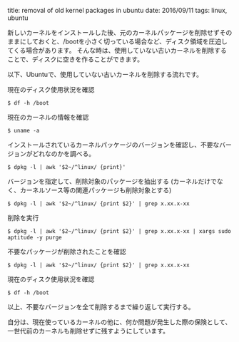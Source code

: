 title: removal of old kernel packages in ubuntu
date: 2016/09/11
tags: linux, ubuntu

新しいカーネルをインストールした後、元のカーネルパッケージを削除せずそのままにしておくと、/bootを小さく切っている場合など、ディスク領域を圧迫してくる場合があります。
そんな時は、使用していない古いカーネルを削除することで、ディスクに空きを作ることができます。

以下、Ubuntuで、使用していない古いカーネルを削除する流れです。

現在のディスク使用状況を確認

    $ df -h /boot

現在のカーネルの情報を確認

    $ uname -a

インストールされているカーネルパッケージのバージョンを確認し、不要なバージョンがどれなのかを調べる。

    $ dpkg -l | awk '$2~/^linux/ {print}'

バージョンを指定して、削除対象のパッケージを抽出する
(カーネルだけでなく、カーネルソース等の関連パッケージも削除対象とする)

    $ dpkg -l | awk '$2~/^linux/ {print $2}' | grep x.xx.x-xx

削除を実行

    $ dpkg -l | awk '$2~/^linux/ {print $2}' | grep x.xx.x-xx | xargs sudo aptitude -y purge

不要なパッケージが削除されたことを確認

    $ dpkg -l | awk '$2~/^linux/ {print $2}' | grep x.xx.x-xx

現在のディスク使用状況を確認

    $ df -h /boot

以上、不要なバージョンを全て削除するまで繰り返して実行する。

自分は、現在使っているカーネルの他に、何か問題が発生した際の保険として、一世代前のカーネルも削除せずに残すようにしています。
